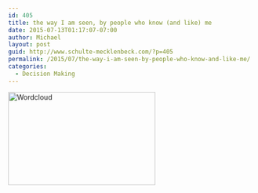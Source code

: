 ```yaml
---
id: 405
title: the way I am seen, by people who know (and like) me
date: 2015-07-13T01:17:07-07:00
author: Michael
layout: post
guid: http://www.schulte-mecklenbeck.com/?p=405
permalink: /2015/07/the-way-i-am-seen-by-people-who-know-and-like-me/
categories:
  - Decision Making
---
```

[<img class="alignleft size-medium wp-image-406" src="http://www.schulte-mecklenbeck.com/wp-content/uploads//2015/07/Michael-word-cloud-300x190.jpeg" alt="Wordcloud" width="300" height="190" srcset="2015/07/Michael-word-cloud-300x190.jpeg 300w, 2015/07/Michael-word-cloud-500x317.jpeg 500w, 2015/07/Michael-word-cloud.jpeg 640w" sizes="(max-width: 300px) 100vw, 300px" />](http://www.schulte-mecklenbeck.com/wp-content/uploads//2015/07/Michael-word-cloud.jpeg)